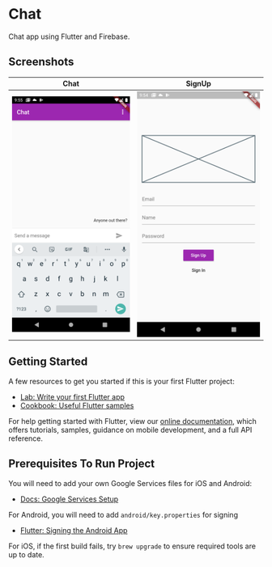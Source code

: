 # Chat

Chat app using Flutter and Firebase.

## Screenshots

Chat                          |  SignUp
:----------------------------:|:-----------------------------:
![](./screenshots/Chat.png)   | ![](./screenshots/signUp.png)

## Getting Started

A few resources to get you started if this is your first Flutter project:

- [Lab: Write your first Flutter app](https://flutter.dev/docs/get-started/codelab)
- [Cookbook: Useful Flutter samples](https://flutter.dev/docs/cookbook)

For help getting started with Flutter, view our
[online documentation](https://flutter.dev/docs), which offers tutorials,
samples, guidance on mobile development, and a full API reference.

## Prerequisites To Run Project

You will need to add your own Google Services files for iOS and Android:

- [Docs: Google Services Setup](https://firebase.google.com/docs/flutter/setup)

For Android, you will need to add `android/key.properties` for signing

- [Flutter: Signing the Android App](https://flutter.dev/docs/deployment/android#signing-the-app)

For iOS, if the first build fails, try `brew upgrade` to ensure required tools are up to date.
